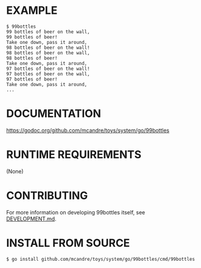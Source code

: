 # EXAMPLE

```console
$ 99bottles
99 bottles of beer on the wall,
99 bottles of beer!
Take one down, pass it around,
98 bottles of beer on the wall!
98 bottles of beer on the wall,
98 bottles of beer!
Take one down, pass it around,
97 bottles of beer on the wall!
97 bottles of beer on the wall,
97 bottles of beer!
Take one down, pass it around,
...
```

# DOCUMENTATION

https://godoc.org/github.com/mcandre/toys/system/go/99bottles

# RUNTIME REQUIREMENTS

(None)

# CONTRIBUTING

For more information on developing 99bottles itself, see [DEVELOPMENT.md](DEVELOPMENT.md).

# INSTALL FROM SOURCE

```console
$ go install github.com/mcandre/toys/system/go/99bottles/cmd/99bottles
```
